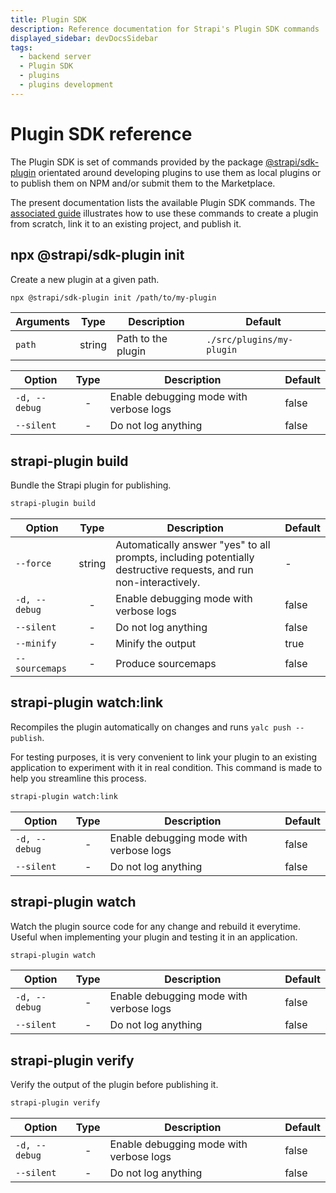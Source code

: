 ```yaml
---
title: Plugin SDK
description: Reference documentation for Strapi's Plugin SDK commands
displayed_sidebar: devDocsSidebar
tags:
  - backend server
  - Plugin SDK
  - plugins
  - plugins development
---
```


# Plugin SDK reference

The Plugin SDK is set of commands provided by the package [@strapi/sdk-plugin](https://github.com/strapi/sdk-plugin) orientated around developing plugins to use them as local plugins or to publish them on NPM and/or submit them to the Marketplace.

The present documentation lists the available Plugin SDK commands. The [associated guide](/dev-docs/plugins/development/create-a-plugin) illustrates how to use these commands to create a plugin from scratch, link it to an existing project, and publish it.

## npx @strapi/sdk-plugin init

Create a new plugin at a given path.

```bash
npx @strapi/sdk-plugin init /path/to/my-plugin
```

| Arguments |  Type  | Description        | Default                   |
| --------- | :----: | ------------------ | ------------------------- |
| `path`    | string | Path to the plugin | `./src/plugins/my-plugin` |

| Option        | Type | Description                             | Default |
| ------------- | :--: | --------------------------------------- | ------- |
| `-d, --debug` |  -   | Enable debugging mode with verbose logs | false   |
| `--silent`    |  -   | Do not log anything                     | false   |

## strapi-plugin build

Bundle the Strapi plugin for publishing.

```bash
strapi-plugin build
```

| Option         |  Type  | Description                                                                                                       | Default |
| -------------- | :----: | ----------------------------------------------------------------------------------------------------------------- | ------- |
| `--force`      | string | Automatically answer "yes" to all prompts, including potentially destructive requests, and run non-interactively. | -       |
| `-d, --debug`  |   -    | Enable debugging mode with verbose logs                                                                           | false   |
| `--silent`     |   -    | Do not log anything                                                                                               | false   |
| `--minify`     |   -    | Minify the output                                                                                                 | true    |
| `--sourcemaps` |   -    | Produce sourcemaps                                                                                                | false   |

## strapi-plugin watch:link

Recompiles the plugin automatically on changes and runs `yalc push --publish`.

For testing purposes, it is very convenient to link your plugin to an existing application to experiment with it in real condition. This command is made to help you streamline this process.

```bash
strapi-plugin watch:link
```

| Option        | Type | Description                             | Default |
| ------------- | :--: | --------------------------------------- | ------- |
| `-d, --debug` |  -   | Enable debugging mode with verbose logs | false   |
| `--silent`    |  -   | Do not log anything                     | false   |

## strapi-plugin watch

Watch the plugin source code for any change and rebuild it everytime. Useful when implementing your plugin and testing it in an application.

```bash
strapi-plugin watch
```

| Option        | Type | Description                             | Default |
| ------------- | :--: | --------------------------------------- | ------- |
| `-d, --debug` |  -   | Enable debugging mode with verbose logs | false   |
| `--silent`    |  -   | Do not log anything                     | false   |

## strapi-plugin verify

Verify the output of the plugin before publishing it.

```bash
strapi-plugin verify
```

| Option        | Type | Description                             | Default |
| ------------- | :--: | --------------------------------------- | ------- |
| `-d, --debug` |  -   | Enable debugging mode with verbose logs | false   |
| `--silent`    |  -   | Do not log anything                     | false   |
